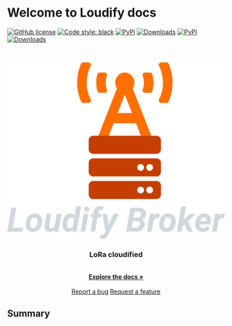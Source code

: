 # Welcome to Loudify docs

<!-- ![dev build status](https://github.com/martynvdijke/gr-lora_sdr/workflows/dev%20build%20status/badge.svg)
[![docs-dev](https://github.com/martynvdijke/gr-lora_sdr/workflows/docs-dev/badge.svg)](https://martynvdijke.github.io/gr-lora_sdr/html/index.html)
![dev test status](https://github.com/martynvdijke/gr-lora_sdr/workflows/dev%20test%20status/badge.svg) -->
[![GitHub license](https://img.shields.io/github/license/martynvdijke/loudify-worker)](https://github.com/martynvdijke/loudify/blob/dev/LICENSE)
[![Code style: black](https://img.shields.io/badge/code%20style-black-000000.svg)](https://github.com/psf/black)
[![PyPI](https://img.shields.io/pypi/v/loudfiy_worker)](https://pypi.org/project/loudify_worker)
[![Downloads](https://pepy.tech/badge/loudfiy_worker)](https://pepy.tech/project/loudfiy_worker)
[![PyPI](https://img.shields.io/pypi/v/loudfiy_broker)](https://pypi.org/project/loudify_broker)
[![Downloads](https://pepy.tech/badge/loudfiy_broker)](https://pepy.tech/project/loudfiy_broker)


<!-- PROJECT LOGO -->
<br />
<p align="center">
  <a href="https://github.com/martynvdijke/loudify/settings">
    <img src="pictures/broker.png" alt="Logo">
  </a>

  <h3 align="center">LoRa cloudified</h3>

  <p align="center">
    <br />
    <a href="https://martynvdijke.github.io/loudify-worker/html/index.html"><strong>Explore the docs »</strong></a>
    <br />
    <br />
    <a href="https://github.com/martynvdijke/loudify-worker/issues">Report a bug</a>
    <a href="https://github.com/martynvdijke/loudify-worker/issues">Request a feature</a>
  </p>
</p>

## Summary
